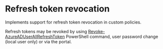 # Refresh token revocation
Implements support for refresh token revocation in custom policies.

Refresh tokens may be revoked by using [Revoke-AzureADUserAllRefreshToken](https://docs.microsoft.com/en-us/powershell/module/azuread/revoke-azureaduserallrefreshtoken?view=azureadps-2.0)
 PowerShell command, user password change (local user only) or via the portal.